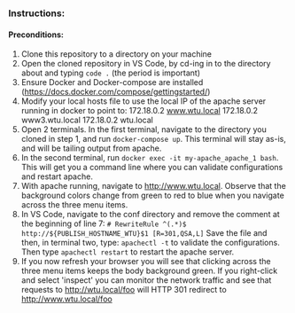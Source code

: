 ### Instructions:

#### Preconditions:

1. Clone this repository to a directory on your machine
2. Open the cloned repository in VS Code, by cd-ing in to the directory about and typing `code .` (the period is important)
3. Ensure Docker and Docker-compose are installed (https://docs.docker.com/compose/gettingstarted/)
4. Modify your local hosts file to use the local IP of the apache server running in docker to point to:
   172.18.0.2 www.wtu.local
   172.18.0.2 www3.wtu.local
   172.18.0.2 wtu.local
5. Open 2 terminals. In the first terminal, navigate to the directory you cloned in step 1, and run `docker-compose up`. This terminal will stay as-is, and will be tailing output from apache.
6. In the second terminal, run `docker exec -it my-apache_apache_1 bash`. This will get you a command line where you can validate configurations and restart apache.
7. With apache running, navigate to http://www.wtu.local. Observe that the background colors change from green to red to blue when you navigate across the three menu items.
8. In VS Code, navigate to the conf directory and remove the comment at the beginning of line 7:
   `# RewriteRule ^(.*)$ http://${PUBLISH_HOSTNAME_WTU}$1 [R=301,QSA,L]`
   Save the file and then, in terminal two, type: `apachectl -t` to validate the configurations. Then type `apachectl restart` to restart the apache server.
9. If you now refresh your browser you will see that clicking across the three menu items keeps the body background green. If you right-click and select 'inspect' you can monitor the network traffic and see that requests to http://wtu.local/foo will HTTP 301 redirect to http://www.wtu.local/foo
